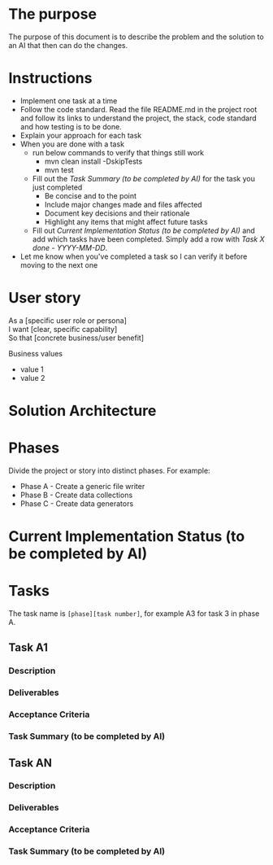 # The purpose

The purpose of this document is to describe the problem and the solution to an AI that then can do the changes. 

# Instructions

* Implement one task at a time
* Follow the code standard. Read the file README.md in the project root and follow its links to understand the project, the stack, code standard and how testing is to be done.
* Explain your approach for each task
* When you are done with a task
  * run below commands to verify that things still work
    * mvn clean install \-DskipTests
    * mvn test
  * Fill out the *Task Summary (to be completed by AI)* for the task you just completed
    * Be concise and to the point
    * Include major changes made and files affected
    * Document key decisions and their rationale
    * Highlight any items that might affect future tasks
  * Fill out *Current Implementation Status (to be completed by AI)* and add which tasks have been completed. Simply add a row with *Task X done - YYYY-MM-DD*.
* Let me know when you've completed a task so I can verify it before moving to the next one

# User story

As a \[specific user role or persona\]  
I want \[clear, specific capability\]  
So that \[concrete business/user benefit\]

Business values

* value 1  
* value 2

# Solution Architecture

# Phases
Divide the project or story into distinct phases. For example:
- Phase A - Create a generic file writer
- Phase B - Create data collections
- Phase C - Create data generators


# Current Implementation Status (to be completed by AI)

# Tasks
The task name is `[phase][task number]`, for example A3 for task 3 in phase A.

## Task A1

### Description

### Deliverables

### Acceptance Criteria

### Task Summary (to be completed by AI)

## Task AN

### Description

### Deliverables

### Acceptance Criteria

### Task Summary (to be completed by AI)
